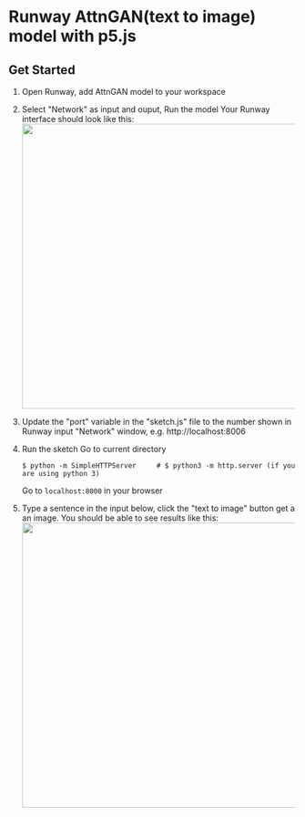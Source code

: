 # Runway AttnGAN(text to image) model with p5.js

## Get Started
1. Open Runway, add AttnGAN model to your workspace
2. Select "Network" as input and ouput, Run the model
    Your Runway interface should look like this:
    <img src="https://raw.githubusercontent.com/yining1023/machine-learning-for-the-web/master/week6-runway/AttnGAN/images/demo2.png" width="500">

3. Update the "port" variable in the "sketch.js" file to the number shown in Runway input "Network" window, e.g. http://localhost:8006
4. Run the sketch
    Go to current directory
    ```
    $ python -m SimpleHTTPServer     # $ python3 -m http.server (if you are using python 3)
    ```
    Go to `localhost:8000` in your browser
5. Type a sentence in the input below, click the "text to image" button get a an image.
    You should be able to see results like this:
    <img src="https://raw.githubusercontent.com/yining1023/machine-learning-for-the-web/master/week6-runway/AttnGAN/images/demo1.png" width="500">